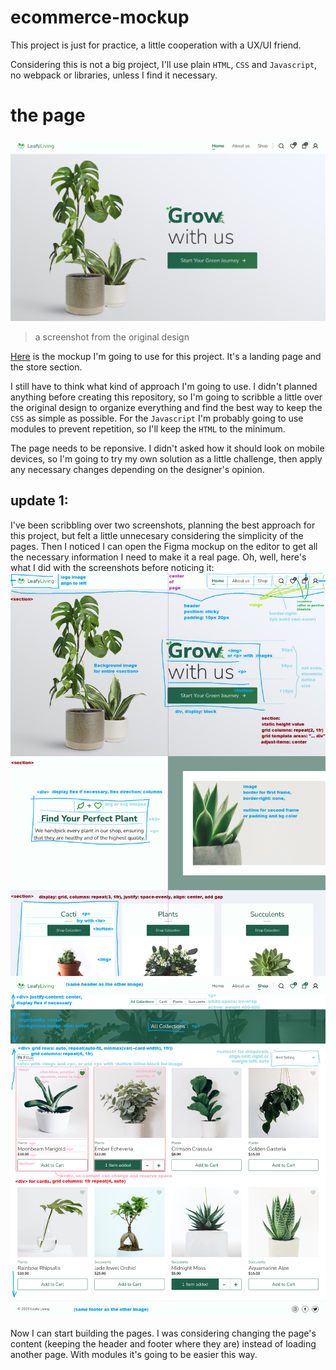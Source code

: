 # ecommerce-mockup
This project is just for practice, a little cooperation with a UX/UI friend.

Considering this is not a big project, I'll use plain `HTML`, `CSS` and `Javascript`, no webpack or libraries, unless I find it necessary.

# the page
![Page preview](readme/image01.png)
>a screenshot from the original design

[Here](https://www.figma.com/proto/vXQGm1fvXxKtfNDDbsYDC4/LeafyLiving?page-id=0%3A1&node-id=3%3A4&viewport=0%2C0%2C1&scaling=scale-down&starting-point-node-id=3%3A4&show-proto-sidebar=1) is the mockup I'm going to use for this project. It's a landing page and the store section.

I still have to think what kind of approach I'm going to use. I didn't planned anything before creating this repository, so I'm going to scribble a little over the original design to organize everything and find the best way to keep the `CSS` as simple as possible. For the `Javascript` I'm probably going to use modules to prevent repetition, so I'll keep the `HTML` to the minimum.

The page needs to be reponsive. I didn't asked how it should look on mobile devices, so I'm going to try my own solution as a little challenge, then apply any necessary changes depending on the designer's opinion.

## update 1:
I've been scribbling over two screenshots, planning the best approach for this project, but felt a little unnecesary considering the simplicity of the pages. Then I noticed I can open the Figma mockup on the editor to get all the necessary information I need to make it a real page. Oh, well, here's what I did with the screenshots before noticing it:
![](readme/image02.png)
![](readme/image03.png)

Now I can start building the pages. I was considering changing the page's content (keeping the header and footer where they are) instead of loading another page. With modules it's going to be easier this way.